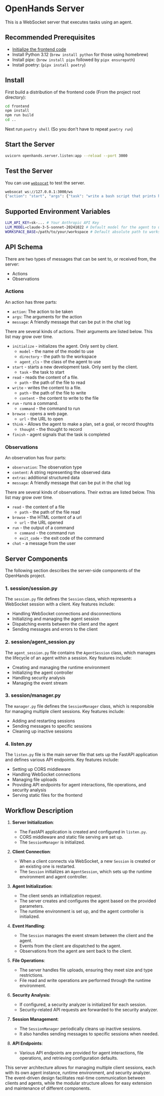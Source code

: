 # OpenHands Server

This is a WebSocket server that executes tasks using an agent.

## Recommended Prerequisites

- [Initialize the frontend code](../../frontend/README.md)
- Install Python 3.12 (`brew install python` for those using homebrew)
- Install pipx: (`brew install pipx` followed by `pipx ensurepath`)
- Install poetry: (`pipx install poetry`)

## Install

First build a distribution of the frontend code (From the project root directory):

```sh
cd frontend
npm install
npm run build
cd ..
```

Next run `poetry shell` (So you don't have to repeat `poetry run`)

## Start the Server

```sh
uvicorn openhands.server.listen:app --reload --port 3000
```

## Test the Server

You can use [`websocat`](https://github.com/vi/websocat) to test the server.

```sh
websocat ws://127.0.0.1:3000/ws
{"action": "start", "args": {"task": "write a bash script that prints hello"}}
```

## Supported Environment Variables

```sh
LLM_API_KEY=sk-... # Your Anthropic API Key
LLM_MODEL=claude-3-5-sonnet-20241022 # Default model for the agent to use
WORKSPACE_BASE=/path/to/your/workspace # Default absolute path to workspace
```

## API Schema

There are two types of messages that can be sent to, or received from, the server:

* Actions
* Observations

### Actions

An action has three parts:

* `action`: The action to be taken
* `args`: The arguments for the action
* `message`: A friendly message that can be put in the chat log

There are several kinds of actions. Their arguments are listed below.
This list may grow over time.

* `initialize` - initializes the agent. Only sent by client.
  * `model` - the name of the model to use
  * `directory` - the path to the workspace
  * `agent_cls` - the class of the agent to use
* `start` - starts a new development task. Only sent by the client.
  * `task` - the task to start
* `read` - reads the content of a file.
  * `path` - the path of the file to read
* `write` - writes the content to a file.
  * `path` - the path of the file to write
  * `content` - the content to write to the file
* `run` - runs a command.
  * `command` - the command to run
* `browse` - opens a web page.
  * `url` - the URL to open
* `think` - Allows the agent to make a plan, set a goal, or record thoughts
  * `thought` - the thought to record
* `finish` - agent signals that the task is completed

### Observations

An observation has four parts:

* `observation`: The observation type
* `content`: A string representing the observed data
* `extras`: additional structured data
* `message`: A friendly message that can be put in the chat log

There are several kinds of observations. Their extras are listed below.
This list may grow over time.

* `read` - the content of a file
  * `path` - the path of the file read
* `browse` - the HTML content of a url
  * `url` - the URL opened
* `run` - the output of a command
  * `command` - the command run
  * `exit_code` - the exit code of the command
* `chat` - a message from the user

## Server Components

The following section describes the server-side components of the OpenHands project.

### 1. session/session.py

The `session.py` file defines the `Session` class, which represents a WebSocket session with a client. Key features include:

- Handling WebSocket connections and disconnections
- Initializing and managing the agent session
- Dispatching events between the client and the agent
- Sending messages and errors to the client

### 2. session/agent_session.py

The `agent_session.py` file contains the `AgentSession` class, which manages the lifecycle of an agent within a session. Key features include:

- Creating and managing the runtime environment
- Initializing the agent controller
- Handling security analysis
- Managing the event stream

### 3. session/manager.py

The `manager.py` file defines the `SessionManager` class, which is responsible for managing multiple client sessions. Key features include:

- Adding and restarting sessions
- Sending messages to specific sessions
- Cleaning up inactive sessions

### 4. listen.py

The `listen.py` file is the main server file that sets up the FastAPI application and defines various API endpoints. Key features include:

- Setting up CORS middleware
- Handling WebSocket connections
- Managing file uploads
- Providing API endpoints for agent interactions, file operations, and security analysis
- Serving static files for the frontend

## Workflow Description

1. **Server Initialization**:
   - The FastAPI application is created and configured in `listen.py`.
   - CORS middleware and static file serving are set up.
   - The `SessionManager` is initialized.

2. **Client Connection**:
   - When a client connects via WebSocket, a new `Session` is created or an existing one is restarted.
   - The `Session` initializes an `AgentSession`, which sets up the runtime environment and agent controller.

3. **Agent Initialization**:
   - The client sends an initialization request.
   - The server creates and configures the agent based on the provided parameters.
   - The runtime environment is set up, and the agent controller is initialized.

4. **Event Handling**:
   - The `Session` manages the event stream between the client and the agent.
   - Events from the client are dispatched to the agent.
   - Observations from the agent are sent back to the client.

5. **File Operations**:
   - The server handles file uploads, ensuring they meet size and type restrictions.
   - File read and write operations are performed through the runtime environment.

6. **Security Analysis**:
   - If configured, a security analyzer is initialized for each session.
   - Security-related API requests are forwarded to the security analyzer.

7. **Session Management**:
   - The `SessionManager` periodically cleans up inactive sessions.
   - It also handles sending messages to specific sessions when needed.

8. **API Endpoints**:
   - Various API endpoints are provided for agent interactions, file operations, and retrieving configuration defaults.

This server architecture allows for managing multiple client sessions, each with its own agent instance, runtime environment, and security analyzer. The event-driven design facilitates real-time communication between clients and agents, while the modular structure allows for easy extension and maintenance of different components.
